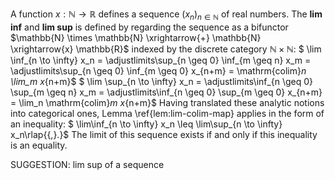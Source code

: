 A function $x : \mathbb{N} \to \mathbb{R}$ defines a sequence $(x_n)_{n \in \mathbb{N}}$ of real numbers. The **lim inf** and **lim sup** is defined by regarding the sequence as a bifunctor $\mathbb{N} \times \mathbb{N} \xrightarrow{+} \mathbb{N} \xrightarrow{x} \mathbb{R}$ indexed by the discrete category $\mathbb{N} \times \mathbb{N}$:
$ \lim \inf_{n \to \infty} x_n = \adjustlimits\sup_{n \geq 0} \inf_{m \geq n} x_m = \adjustlimits\sup_{n \geq 0} \inf_{m \geq 0} x_{n+m} = \mathrm{colim}_n \lim_m x_{n+m}$
$ \lim \sup_{n \to \infty} x_n = \adjustlimits\inf_{n \geq 0} \sup_{m \geq n} x_m = \adjustlimits\inf_{n \geq 0} \sup_{m \geq 0} x_{n+m} = \lim_n \mathrm{colim}_m x_{n+m}$
Having translated these analytic notions into categorical ones, Lemma \ref{lem:lim-colim-map} applies in the form of an inequality:
$ \lim\inf_{n \to \infty} x_n \leq \lim\sup_{n \to \infty} x_n\rlap{{\,}.}$
 The  limit of this sequence exists if and only if this inequality is an equality.


SUGGESTION: lim sup of a sequence